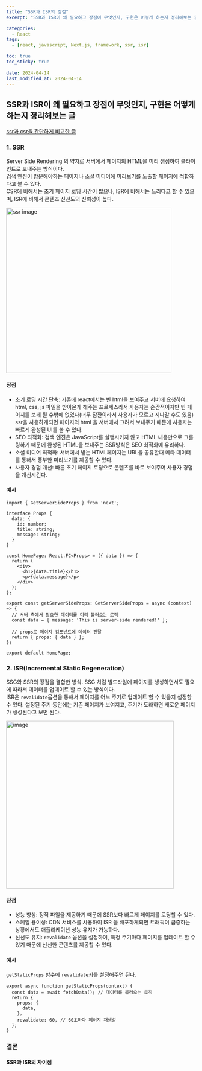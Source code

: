 ```yaml
---
title: "SSR과 ISR의 장점"
excerpt: "SSR과 ISR이 왜 필요하고 장점이 무엇인지, 구현은 어떻게 하는지 정리해보는 글"

categories:
  - React
tags:
  - [react, javascript, Next.js, framework, ssr, isr]

toc: true
toc_sticky: true
 
date: 2024-04-14
last_modified_at: 2024-04-14
---
```


## SSR과 ISR이 왜 필요하고 장점이 무엇인지, 구현은 어떻게 하는지 정리해보는 글
[ssr과 csr을 간단하게 비교한 글](https://sunmerrr.github.io/react/CSRvsSSR/)

### 1. SSR
Server Side Rendering 의 약자로 서버에서 페이지의 HTML을 미리 생성하여 클라이언트로 보내주는 방식이다.     
검색 엔진이 방문해야하는 페이지나 소셜 미디어에 미리보기를 노출할 페이지에 적합하다고 볼 수 있다.    
CSR에 비해서는 초기 페이지 로딩 시간이 짧으나, ISR에 비해서는 느리다고 할 수 있으며, ISR에 비해서 콘텐츠 신선도의 신뢰성이 높다.    

<img width="439" alt="ssr image" src="https://github.com/sunmerrr/sunmerrr.github.io/assets/65106740/28fa8536-d688-4631-9012-b4b1a44b45f3">     

#### 장점
- 초기 로딩 시간 단축: 기존에 react에서는 빈 html을 보여주고 서버에 요청하여 html, css, js 파일을 받아온게 해주는 프로세스라서 사용자는 순간적이지만 빈 페이지를 보게 될 수밖에 없었다(너무 잠깐이라서 사용자가 모르고 지나갈 수도 있음) ssr을 사용하게되면 페이지의 html 을 서버에서 그려서 보내주기 때문에 사용자는 빠르게 완성된 UI를 볼 수 있다.
- SEO 최적화: 검색 엔진은 JavaScript를 실행시키지 않고 HTML 내용만으로 크롤링하기 때문에 완성된 HTML을 보내주는 SSR방식은 SEO 최적화에 유리하다.
- 소셜 미디어 최적화: 서버에서 받는 HTML페이지는 URL을 공유할때 메타 데이터를 통해서 풍부한 미리보기를 제공할 수 있다.
- 사용자 경험 개선: 빠른 초기 페이지 로딩으로 콘텐츠를 바로 보여주어 사용자 경험을 개선시킨다.

#### 예시
  ```tsx
  import { GetServerSideProps } from 'next';

  interface Props {
    data: {
      id: number;
      title: string;
      message: string;
    }
  }

  const HomePage: React.FC<Props> = ({ data }) => {
    return (
      <div>
        <h1>{data.title}</h1>
        <p>{data.message}</p>
      </div>
    );
  };

  export const getServerSideProps: GetServerSideProps = async (context) => {
    // 서버 측에서 필요한 데이터를 미리 불러오는 로직
    const data = { message: 'This is server-side rendered!' };

    // props로 페이지 컴포넌트에 데이터 전달
    return { props: { data } };
  };

  export default HomePage;
  ```

### 2. ISR(Incremental Static Regeneration)
SSG와 SSR의 장점을 결합한 방식. SSG 처럼 빌드타임에 페이지를 생성하면서도 필요에 따라서 데이터를 업데이트 할 수 있는 방식이다.     
ISR은 `revalidate`옵션을 통해서 페이지를 어느 주기로 업데이트 할 수 있을지 설정할 수 있다. 설정된 주기 동안에는 기존 페이지가 보여지고, 주기가 도래하면 새로운 페이지가 생성된다고 보면 된다.      

<img width="445" alt="image" src="https://github.com/sunmerrr/sunmerrr.github.io/assets/65106740/a23dac1d-7153-4327-8e30-748babc7c101">    

#### 장점
- 성능 향상: 정적 파일을 제공하기 때문에 SSR보다 빠르게 페이지를 로딩할 수 있다.
- 스케일 용이성: CDN 서비스를 사용하여 ISR 을 배포하게되면 트래픽이 급증하는 상황에서도 애플리케이션 성능 유지가 가능하다.
- 신선도 유지: `revalidate` 옵션을 설정하여, 특정 주기마다 페이지를 업데이트 할 수 있기 때문에 신선한 콘텐츠를 제공할 수 있다.

#### 예시
  `getStaticProps` 함수에 `revalidate`키를 설정해주면 된다.
  ```tsx
  export async function getStaticProps(context) {
    const data = await fetchData(); // 데이터를 불러오는 로직
    return {
      props: {
        data,
      },
      revalidate: 60, // 60초마다 페이지 재생성
    };
  }
  ```


### 결론
#### SSR과 ISR의 차이점